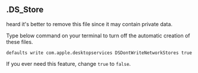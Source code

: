 ## .DS\_Store
heard it's better to remove this file since it may contain private data.

Type below command on your terminal to turn off the automatic creation of these files.
```
defaults write com.apple.desktopservices DSDontWriteNetworkStores true
```

If you ever need this feature, change `true` to `false`.